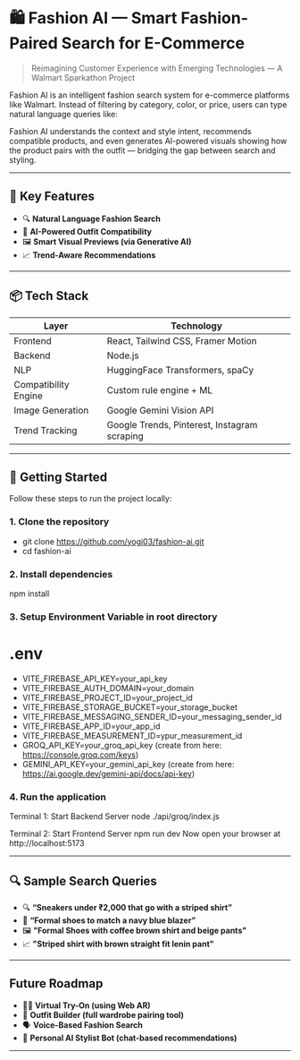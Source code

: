 # 🛍️ Fashion AI — Smart Fashion-Paired Search for E-Commerce

> Reimagining Customer Experience with Emerging Technologies — A Walmart Sparkathon Project

Fashion AI is an intelligent fashion search system for e-commerce platforms like Walmart. Instead of filtering by category, color, or price, users can type natural language queries like:


Fashion AI understands the context and style intent, recommends compatible products, and even generates AI-powered visuals showing how the product pairs with the outfit — bridging the gap between search and styling.

---

## 🌟 Key Features

- 🔍 **Natural Language Fashion Search**
- 👗 **AI-Powered Outfit Compatibility**
- 🖼️ **Smart Visual Previews (via Generative AI)**
- 📈 **Trend-Aware Recommendations**

---

## 📦 Tech Stack

| Layer | Technology |
|-------|------------|
| Frontend | React, Tailwind CSS, Framer Motion |
| Backend | Node.js |
| NLP | HuggingFace Transformers, spaCy |
| Compatibility Engine | Custom rule engine + ML |
| Image Generation | Google Gemini Vision API |
| Trend Tracking | Google Trends, Pinterest, Instagram scraping |

---

## 🚀 Getting Started

Follow these steps to run the project locally:

### 1. **Clone the repository**

- git clone https://github.com/yogi03/fashion-ai.git
- cd fashion-ai

### 2. **Install dependencies**
npm install

### 3. **Setup Environment Variable in root directory**
# .env
- VITE_FIREBASE_API_KEY=your_api_key
- VITE_FIREBASE_AUTH_DOMAIN=your_domain
- VITE_FIREBASE_PROJECT_ID=your_project_id
- VITE_FIREBASE_STORAGE_BUCKET=your_storage_bucket
- VITE_FIREBASE_MESSAGING_SENDER_ID=your_messaging_sender_id
- VITE_FIREBASE_APP_ID=your_app_id
- VITE_FIREBASE_MEASUREMENT_ID=ypur_measurement_id
- GROQ_API_KEY=your_groq_api_key (create from here: https://console.groq.com/keys)
- GEMINI_API_KEY=your_gemini_api_key  (create from here: https://ai.google.dev/gemini-api/docs/api-key)

### 4. **Run the application**
Terminal 1: Start Backend Server
node ./api/groq/index.js

Terminal 2: Start Frontend Server
npm run dev
Now open your browser at http://localhost:5173

---

## 🔍 Sample Search Queries

- 🔍 **“Sneakers under ₹2,000 that go with a striped shirt”**
- 👗 **“Formal shoes to match a navy blue blazer”**
- 🖼️ **"Formal Shoes with coffee brown shirt and beige pants"**
- 📈 **"Striped shirt with brown straight fit lenin pant"**

---

## Future Roadmap

- 🧑‍💻 **Virtual Try-On (using Web AR)**
- 🧩 **Outfit Builder (full wardrobe pairing tool)**
- 🗣️ **Voice-Based Fashion Search**
- 👠 **Personal AI Stylist Bot (chat-based recommendations)**

---
